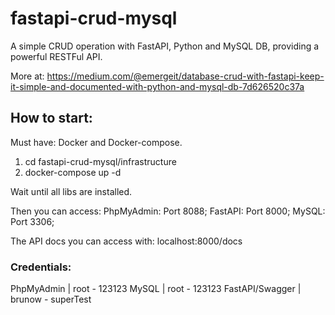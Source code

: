 # fastapi-crud-mysql
A simple CRUD operation with FastAPI, Python and MySQL DB, providing a powerful RESTFul API.

More at: https://medium.com/@emergeit/database-crud-with-fastapi-keep-it-simple-and-documented-with-python-and-mysql-db-7d626520c37a


## How to start:

Must have: Docker and Docker-compose.


1. cd fastapi-crud-mysql/infrastructure
2. docker-compose up -d

Wait until all libs are installed.

Then you can access:
PhpMyAdmin: Port 8088;
FastAPI: Port 8000;
MySQL: Port 3306;


The API docs you can access with:
localhost:8000/docs

### Credentials:
PhpMyAdmin  	| root - 123123
MySQL 			| root - 123123
FastAPI/Swagger | brunow - superTest
